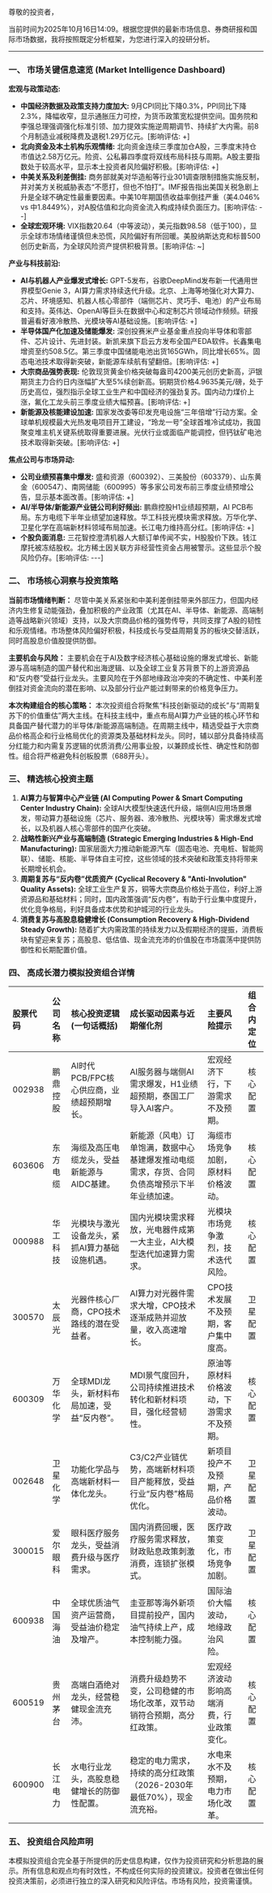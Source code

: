 尊敬的投资者，

当前时间为2025年10月16日14:09。根据您提供的最新市场信息、券商研报和国际市场数据，我将按照既定分析框架，为您进行深入的投研分析。

---

### **一、 市场关键信息速览 (Market Intelligence Dashboard)**

**宏观与政策动态:**

*   **中国经济数据及政策支持力度加大:** 9月CPI同比下降0.3%，PPI同比下降2.3%，降幅收窄，显示通胀压力可控，为货币政策宽松提供空间。国务院和李强总理强调强化标准引领、加力提效实施逆周期调节、持续扩大内需。前8个月制造业减税降费及退税1.29万亿元。[影响评估: +]
*   **北向资金及本土机构乐观情绪:** 北向资金连续三季度加仓A股，三季度末持仓市值达2.58万亿元。险资、公私募四季度将双线布局科技与周期。A股主要指数处于较高水平，显示本土投资者风险偏好积极。[影响评估: +]
*   **中美关系及利差倒挂:** 商务部就美对华造船等行业301调查限制措施实施反制，并对美方关税威胁表态“不愿打，但也不怕打”。IMF报告指出美国关税急剧上升是全球不确定性最重要因素。中美10年期国债收益率倒挂严重（美4.046% vs 中1.8449%），对A股估值和北向资金流入构成持续负面压力。[影响评估: --]
*   **全球宏观环境:** VIX指数20.64（中等波动），美元指数98.58（低于100），显示全球市场情绪谨慎但未恐慌，风险偏好有所回暖。美股纳斯达克和标普500创历史新高，为全球风险资产提供积极背景。[影响评估: ~]

**产业与科技前沿:**

*   **AI与机器人产业爆发式增长:** GPT-5发布，谷歌DeepMind发布新一代通用世界模型Genie 3，AI算力需求持续迭代升级。北京、上海等地强化对大算力、芯片、环境感知、机器人核心零部件（端侧芯片、灵巧手、电池）的产业布局和支持。英伟达、OpenAI等巨头在数据中心和定制芯片领域动作频频。研报普遍看好液冷散热、光模块等AI基础设施。[影响评估: +]
*   **半导体国产化加速及储能爆发:** 深创投赛米产业基金重点投向半导体和零部件、芯片设计、先进封装。新凯来旗下启云方发布全国产EDA软件。长鑫集电增资至约508.5亿。第三季度中国储能电池出货165GWh，同比增长65%。固态电池技术取得新突破，新能源车续航有望翻倍。[影响评估: +]
*   **大宗商品强势表现:** 伦敦现货黄金价格突破每盎司4200美元创历史新高，沪银期货主力合约日内涨幅扩大至5%续创新高。铜期货价格4.9635美元/磅，处于历史高位，强烈指示全球工业生产和中国经济的强劲复苏。国内动力煤价上涨，氟化工龙头前三季度业绩大幅预喜。[影响评估: +]
*   **新能源及核能建设加速:** 国家发改委等印发充电设施“三年倍增”行动方案。全球单机规模最大光热发电项目开工建设，“玲龙一号”全球首堆冷试成功，我国聚变堆主机关键系统取得重要进展。光伏行业或面临产能调控，但钙钛矿电池技术取得新突破。[影响评估: +]

**焦点公司与市场异动:**

*   **公司业绩预喜集中爆发:** 盛和资源（600392）、三美股份（603379）、山东黄金（600547）、南网储能（600995）等多家公司发布前三季度业绩预增公告，显示基本面改善。[影响评估: +]
*   **AI/半导体/新能源产业链公司利好频出:** 鹏鼎控股H1业绩超预期，AI PCB布局。东方电缆下半年业绩望加速释放。华工科技光模块需求释放。万华化学、卫星化学在高端新材料领域布局加速。长江电力维持高分红。[影响评估: +]
*   **个股负面消息:** 三花智控澄清机器人大额订单传闻不实，H股股价下跌。钱江摩托被冻结股权。北方稀土因关联方非经营性资金占用被警示。这些显示个股风险仍存。[影响评估: ---]

### **二、 市场核心洞察与投资策略**

**当前市场情绪判断：** 尽管中美关系紧张和中美利差倒挂带来外部压力，但国内经济内生修复动能强劲，叠加积极的产业政策（尤其在AI、半导体、新能源、高端制造等战略新兴领域）支持，以及大宗商品价格的强势传导，共同支撑了A股的韧性和乐观情绪。市场整体风险偏好积极，科技成长与受益周期复苏的板块交替活跃，同时高股息价值股提供防御。

**主要机会与风险：** 主要机会在于AI及数字经济核心基础设施的爆发式增长、新能源与高端制造的国产替代和出海逻辑、以及全球工业复苏背景下的上游资源品和“反内卷”受益行业龙头。主要风险在于外部地缘政治冲突的不确定性、中美利差倒挂对资金流向的潜在影响、以及部分行业产能过剩带来的价格竞争压力。

**本次构建组合的核心策略：** 本次投资组合将聚焦“科技创新驱动的成长”与“周期复苏下的价值重估”两大主线。在科技主线中，重点布局AI算力产业链的核心环节和具备国产替代潜力的半导体/新能源高端制造。在周期主线中，精选受益于大宗商品价格高企和行业格局优化的资源类及基础材料龙头。同时，辅以部分具备持续高分红能力和内需复苏逻辑的优质消费/公用事业股，以兼顾成长性、确定性和防御性。组合将严格避免科创板股票（688开头）。

### **三、 精选核心投资主题**

1.  **AI算力与智算中心产业链 (AI Computing Power & Smart Computing Center Industry Chain):** 全球AI大模型快速迭代升级，端侧AI应用场景爆发，带动算力基础设施（芯片、服务器、液冷散热、光模块等）需求爆发式增长，以及机器人核心零部件的国产化突破。
2.  **战略性新兴产业与高端制造 (Strategic Emerging Industries & High-End Manufacturing):** 国家层面大力推动新能源汽车（固态电池、充电桩、智能网联）、储能、核能、半导体自主可控，这些领域的技术突破和政策支持将带来长期增长机会。
3.  **周期复苏与“反内卷”优质资产 (Cyclical Recovery & "Anti-Involution" Quality Assets):** 全球工业生产复苏，铜等大宗商品价格处于高位，利好上游资源品和基础材料；同时，国内政策强调“反内卷”，有助于行业集中度提升，优化竞争格局，利好具备成本优势和护城河的行业龙头。
4.  **消费复苏与高股息稳健增长 (Consumption Recovery & High-Dividend Steady Growth):** 随着扩大内需政策的持续发力以及假期经济的提振，消费板块有望迎来复苏；高股息、低估值、现金流充沛的价值股在市场震荡中提供防御性和长期配置价值。

### **四、 高成长潜力模拟投资组合详情**

| 股票代码 | 公司名称   | 核心投资逻辑 (一句话概括)                  | 成长驱动因素与近期催化剂                                       | 主要风险提示           | 组合内定位 |
| :------- | :--------- | :------------------------------------------- | :----------------------------------------------------------- | :--------------------- | :--------- |
| 002938   | 鹏鼎控股   | AI时代PCB/FPC核心供应商，业绩超预期增长。  | AI服务器与端侧AI需求爆发，H1业绩超预期，泰国工厂导入AI客户。 | 宏观经济下行，下游需求不及预期。 | 核心配置 |
| 603606   | 东方电缆   | 海缆及高压电缆龙头，受益新能源与AIDC基建。 | 新能源（风电）订单饱满，数据中心基建爆发推动电缆需求，存货、合同负债高增预示下半年业绩加速。 | 海缆市场竞争加剧，原材料价格波动。 | 核心配置 |
| 000988   | 华工科技   | 光模块与激光设备龙头，紧抓AI算力基础设施机遇。 | 国内光模块需求释放，光电器件成第一大主业，AI大模型迭代加速算力需求。 | 光模块市场竞争激烈，技术迭代风险。 | 核心配置 |
| 300570   | 太辰光     | 光器件核心厂商，CPO技术路线的潜在受益者。  | AI算力对光器件需求大增，CPO技术逐渐成熟并迎放量，收入高速增长。 | CPO技术发展不及预期，客户集中度高。 | 卫星配置 |
| 600309   | 万华化学   | 全球MDI龙头，新材料布局加速，受益“反内卷”。 | MDI景气度回升，公司持续推进技术转化和新材料项目，强化经营韧性。 | 原油等原材料价格波动，下游需求不及预期。 | 核心配置 |
| 002648   | 卫星化学   | 功能化学品与高端新材料一体化龙头。         | C3/C2产业链优势，高端新材料项目产能释放，受益行业“反内卷”格局优化。 | 新项目投产不及预期，产品价格波动。 | 卫星配置 |
| 300015   | 爱尔眼科   | 眼科医疗服务龙头，受益消费升级与医疗需求。 | 国内消费回暖，医疗服务需求释放，财政贴息政策刺激消费，连锁扩张模式。 | 医疗政策变化，市场竞争加剧。 | 卫星配置 |
| 600938   | 中国海油   | 全球优质油气资产运营商，受益油价稳定及增产。 | 圭亚那等海外新项目提前投产，国内油气持续上产，成本控制能力强。 | 国际油价大幅波动，地缘政治风险。 | 核心配置 |
| 600519   | 贵州茅台   | 高端白酒绝对龙头，经营稳健现金流充沛。     | 消费升级趋势不变，公司稳健的市场化改革，双节动销符合预期，高分红政策。 | 宏观经济波动影响高端消费，行业政策变化。 | 核心配置 |
| 600900   | 长江电力   | 水电行业龙头，高股息稳健增长的防御性配置。 | 稳定的电力需求，持续的高分红政策（2026-2030年最低70%），现金流充裕。 | 水电来水不及预期，电力市场化改革。 | 核心配置 |

### **五、 投资组合风险声明**

本模拟投资组合完全基于所提供的历史信息构建，仅作为投资研究和分析思路的展示。所有信息和观点均有时效性，不构成任何实际的投资建议。投资者在做出任何投资决策前，必须进行独立的深入研究和风险评估。市场有风险，投资需谨慎。